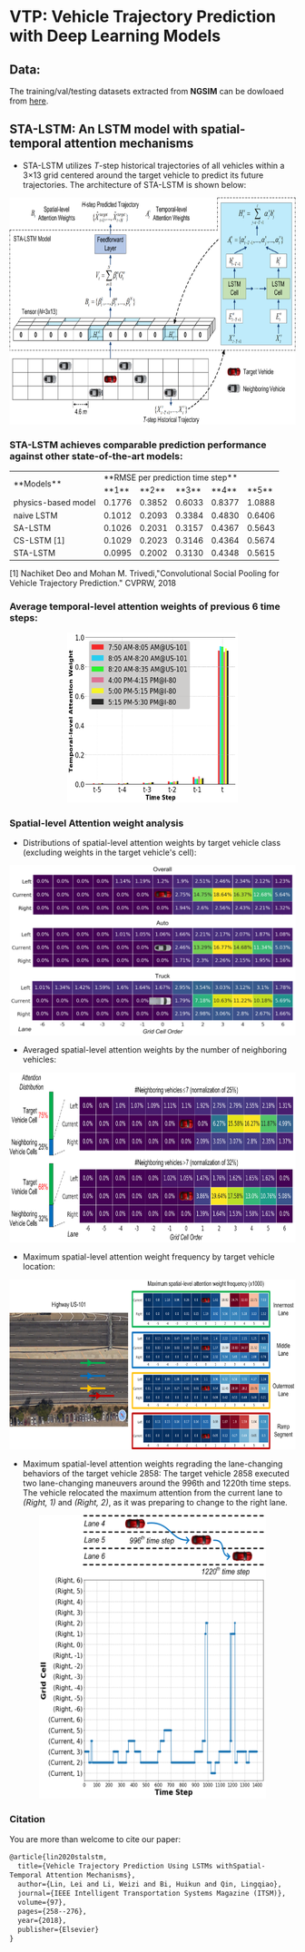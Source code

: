 # VTP: Vehicle Trajectory Prediction with Deep Learning Models

## Data:
The training/val/testing datasets extracted from **NGSIM** can be dowloaed from [here](https://drive.google.com/open?id=1dFMpX8HeCradMaCh4h0bD60h8k3M65Fw).

## STA-LSTM: An LSTM model with spatial-temporal attention mechanisms
- STA-LSTM utilizes *T*-step historical trajectories of all vehicles within a 3×13 grid centered around the target vehicle to predict its future trajectories. The architecture of STA-LSTM is shown below:

<p align="center">
  <img src="images/sta-lstm.png" width="750" height="400" />
</p>

### STA-LSTM achieves comparable prediction performance against other state-of-the-art models:


<table>
<tr>
<td rowspan=2>**Models** <td colspan=5>**RMSE per prediction time step**
<tr>
<td colspan=1>**1** <td colspan=1>**2** <td colspan=1>**3** <td colspan=1>**4** <td colspan=1>**5**
<tr>
<td colspan=1>physics-based model <td colspan=1>0.1776 <td colspan=1>0.3852 <td colspan=1>0.6033 <td colspan=1>0.8377 <td colspan=1>1.0888
<tr>
<td colspan=1>naive LSTM <td colspan=1>0.1012 <td colspan=1>0.2093 <td colspan=1>0.3384 <td colspan=1>0.4830 <td colspan=1>0.6406
<tr>
<td colspan=1>SA-LSTM <td colspan=1>0.1026 <td colspan=1>0.2031 <td colspan=1>0.3157 <td colspan=1>0.4367 <td colspan=1>0.5643
<tr>
<td colspan=1>CS-LSTM [1] <td colspan=1>0.1029 <td colspan=1>0.2023 <td colspan=1>0.3146 <td colspan=1>0.4364 <td colspan=1>0.5674
<tr>
<td colspan=1>STA-LSTM <td colspan=1>0.0995 <td colspan=1>0.2002 <td colspan=1>0.3130 <td colspan=1>0.4348 <td colspan=1>0.5615

</table>

[1] Nachiket Deo and Mohan M. Trivedi,"Convolutional Social Pooling for Vehicle Trajectory Prediction." CVPRW, 2018

### Average temporal-level attention weights of previous 6 time steps:

<p align="center">
  <img src="images/temporal-weights.png" width="300" height="300" />
</p>

### Spatial-level Attention weight analysis

- Distributions of spatial-level attention weights by target vehicle class (excluding weights in the target vehicle's cell):

<p align="center">
  <img src="images/spatial-class.png" width="600" height="300" />
</p>

- Averaged spatial-level attention weights by the number of neighboring vehicles:

<p align="center">
  <img src="images/density.png" width="700" height="300" />
</p>

- Maximum spatial-level attention weight frequency by target vehicle location:

<p align="center">
  <img src="images/101-attention.png" width="700" height="300" />
</p>

- Maximum spatial-level attention weights regrading the lane-changing behaviors of the target vehicle 2858: The target vehicle 2858 executed two lane-changing maneuvers around the 996th and 1220th time steps. The vehicle relocated the maximum attention from the current lane to *(Right, 1)* and *(Right, 2)*, as it was preparing to change to the right lane.

<p align="center">
  <img src="images/attention_single_veh.png" width="400" height="500" />
</p>



### Citation
You are more than welcome to cite our paper:
```
@article{lin2020stalstm,
  title={Vehicle Trajectory Prediction Using LSTMs withSpatial-Temporal Attention Mechanisms},
  author={Lin, Lei and Li, Weizi and Bi, Huikun and Qin, Lingqiao},
  journal={IEEE Intelligent Transportation Systems Magazine (ITSM)},
  volume={97},
  pages={258--276},
  year={2018},
  publisher={Elsevier}
}

```

